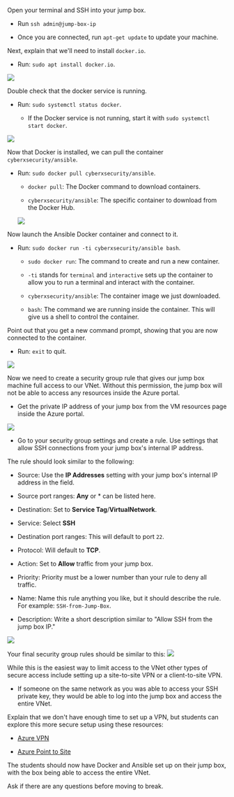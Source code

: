 

Open your terminal and SSH into your jump box.

- Run `ssh admin@jump-box-ip`

- Once you are connected, run `apt-get update` to update your machine. 

Next, explain that we'll need to install `docker.io`. 

- Run: `sudo apt install docker.io`.

![](../../../Images/Docker_Ansible/Docker_Install.png)

Double check that the docker service is running.

- Run: `sudo systemctl status docker`.

  - If the Docker service is not running, start it with `sudo systemctl start docker`. 

![](../../../Images/Docker_Ansible/Docker_Process.png)

Now that Docker is installed, we can pull the container `cyberxsecurity/ansible`.

- Run: `sudo docker pull cyberxsecurity/ansible`.

    - `docker pull`: The Docker command to download containers.

    - `cyberxsecurity/ansible`: The specific container to download from the Docker Hub.

   ![](../../../Images/Docker_Ansible/Docker_Pull.png)

Now launch the Ansible Docker container and connect to it.

 - Run: `sudo docker run -ti cyberxsecurity/ansible bash`.

    - `sudo docker run`: The command to create and run a new container.

    - `-ti` stands for `terminal` and `interactive` sets up the container to allow you to run a terminal and interact with the container.

    - `cyberxsecurity/ansible`: The container image we just downloaded.

    - `bash`: The command we are running inside the container. This will give us a shell to control the container.

Point out that you get a new command prompt, showing that you are now connected to the container.

- Run: `exit` to quit.

![](../../../Images/Docker_Ansible/Container_Connected.png)

Now we need to create a security group rule that gives our jump box machine full access to our VNet. Without this permission, the jump box will not be able to access any resources inside the Azure portal.

- Get the private IP address of your jump box from the VM resources page inside the Azure portal.

![](../../../Images/Docker_Ansible/VM_IP_Address.png)

- Go to your security group settings and create a rule. Use settings that allow SSH connections from your jump box's internal IP address.

The rule should look similar to the following:

- Source: Use the **IP Addresses** setting with your jump box's internal IP address in the field.

- Source port ranges: **Any** or * can be listed here.

- Destination: Set to **Service Tag**/**VirtualNetwork**.

- Service: Select **SSH**

- Destination port ranges: This will default to port `22`.

- Protocol: Will default to **TCP**.

- Action: Set to **Allow** traffic from your jump box.

- Priority: Priority must be a lower number than your rule to deny all traffic.

- Name: Name this rule anything you like, but it should describe the rule. For example: `SSH-from-Jump-Box`.

- Description: Write a short description similar to "Allow SSH from the jump box IP."

![](../../../Images/JumpBox_settings1.png)

Your final security group rules should be similar to this:
![](../../../Images/Docker_Ansible/Security_Rules.png)

While this is the easiest way to limit access to the VNet other types of secure access include setting up a site-to-site VPN or a client-to-site VPN.

- If someone on the same network as you was able to access your SSH private key, they would be able to log into the jump box and access the entire VNet.

Explain that we don't have enough time to set up a VPN, but students can explore this more secure setup using these resources:

- [Azure VPN](https://azure.microsoft.com/en-us/services/vpn-gateway/)

- [Azure Point to Site](https://docs.microsoft.com/en-us/azure/vpn-gateway/vpn-gateway-howto-point-to-site-resource-manager-portal)

The students should now have Docker and Ansible set up on their jump box, with the box being able to access the entire VNet.

Ask if there are any questions before moving to break.
